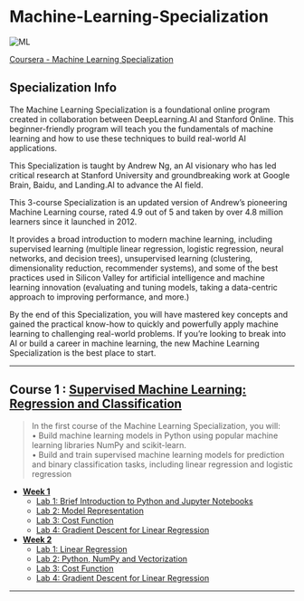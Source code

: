 # Machine-Learning-Specialization
![ML](https://github.com/narima18/Machine-Learning-Specialization/assets/74022076/61ab5727-67d9-49ff-b10f-61d80b98d2ef)

[Coursera - Machine Learning Specialization](https://www.coursera.org/specializations/machine-learning-introduction)


## Specialization Info
The Machine Learning Specialization is a foundational online program created in collaboration between DeepLearning.AI and Stanford Online. This beginner-friendly program will teach you the fundamentals of machine learning and how to use these techniques to build real-world AI applications. 

This Specialization is taught by Andrew Ng, an AI visionary who has led critical research at Stanford University and groundbreaking work at Google Brain, Baidu, and Landing.AI to advance the AI field.

This 3-course Specialization is an updated version of Andrew’s pioneering Machine Learning course, rated 4.9 out of 5 and taken by over 4.8 million learners since it launched in 2012. 

It provides a broad introduction to modern machine learning, including supervised learning (multiple linear regression, logistic regression, neural networks, and decision trees), unsupervised learning (clustering, dimensionality reduction, recommender systems), and some of the best practices used in Silicon Valley for artificial intelligence and machine learning innovation (evaluating and tuning models, taking a data-centric approach to improving performance, and more.)

By the end of this Specialization, you will have mastered key concepts and gained the practical know-how to quickly and powerfully apply machine learning to challenging real-world problems. If you’re looking to break into AI or build a career in machine learning, the new Machine Learning Specialization is the best place to start.
<hr/>


## Course 1 : [Supervised Machine Learning: Regression and Classification](https://github.com/narima18/Machine-Learning-Specialization/tree/d9c90be53dd880e7617743fcd36d3f241fe050b5/Supervised%20Machine%20Learning%20Regression%20and%20Classification)
> In the first course of the Machine Learning Specialization, you will:  
>• Build machine learning models in Python using popular machine learning libraries NumPy and scikit-learn.  
>• Build and train supervised machine learning models for prediction and binary classification tasks, including linear regression and logistic regression

- [<b> Week 1 </b> ](https://github.com/narima18/Machine-Learning-Specialization/tree/edec03e668172d546d3be4058ddccff84d4e30af/Supervised%20Machine%20Learning%20Regression%20and%20Classification/Week%201)
  - [Lab 1: Brief Introduction to Python and Jupyter Notebooks](https://github.com/narima18/Machine-Learning-Specialization/blob/edec03e668172d546d3be4058ddccff84d4e30af/Supervised%20Machine%20Learning%20Regression%20and%20Classification/Week%201/C1_W1_Lab01_Python_Jupyter_Soln.ipynb)
  - [Lab 2: Model Representation](https://github.com/narima18/Machine-Learning-Specialization/blob/edec03e668172d546d3be4058ddccff84d4e30af/Supervised%20Machine%20Learning%20Regression%20and%20Classification/Week%201/C1_W1_Lab02_Model_Representation_Soln.ipynb)
  - [Lab 3: Cost Function](https://github.com/narima18/Machine-Learning-Specialization/blob/edec03e668172d546d3be4058ddccff84d4e30af/Supervised%20Machine%20Learning%20Regression%20and%20Classification/Week%201/C1_W1_Lab03_Cost_function_Soln.ipynb)
  - [Lab 4: Gradient Descent for Linear Regression](https://github.com/narima18/Machine-Learning-Specialization/blob/edec03e668172d546d3be4058ddccff84d4e30af/Supervised%20Machine%20Learning%20Regression%20and%20Classification/Week%201/C1_W1_Lab04_Gradient_Descent_Soln.ipynb)
- [<b> Week 2 </b> ](https://github.com/narima18/Machine-Learning-Specialization/tree/edec03e668172d546d3be4058ddccff84d4e30af/Supervised%20Machine%20Learning%20Regression%20and%20Classification/Week%201)
  - [Lab 1: Linear Regression](https://github.com/narima18/Machine-Learning-Specialization/blob/91d0655c89bffdddc9c3f625ebbab11f27b3e7d6/Supervised%20Machine%20Learning%20Regression%20and%20Classification/Week%202/C1_W2_practiceLab/C1_W2_Linear_Regression.ipynb)
  - [Lab 2: Python, NumPy and Vectorization](https://github.com/narima18/Machine-Learning-Specialization/blob/91d0655c89bffdddc9c3f625ebbab11f27b3e7d6/Supervised%20Machine%20Learning%20Regression%20and%20Classification/Week%202/Optional%20Labs/C1_W2_Lab01_Python_Numpy_Vectorization_Soln.ipynb)
  - [Lab 3: Cost Function](https://github.com/narima18/Machine-Learning-Specialization/blob/edec03e668172d546d3be4058ddccff84d4e30af/Supervised%20Machine%20Learning%20Regression%20and%20Classification/Week%201/C1_W1_Lab03_Cost_function_Soln.ipynb)
  - [Lab 4: Gradient Descent for Linear Regression](https://github.com/narima18/Machine-Learning-Specialization/blob/edec03e668172d546d3be4058ddccff84d4e30af/Supervised%20Machine%20Learning%20Regression%20and%20Classification/Week%201/C1_W1_Lab04_Gradient_Descent_Soln.ipynb)
<hr/>
